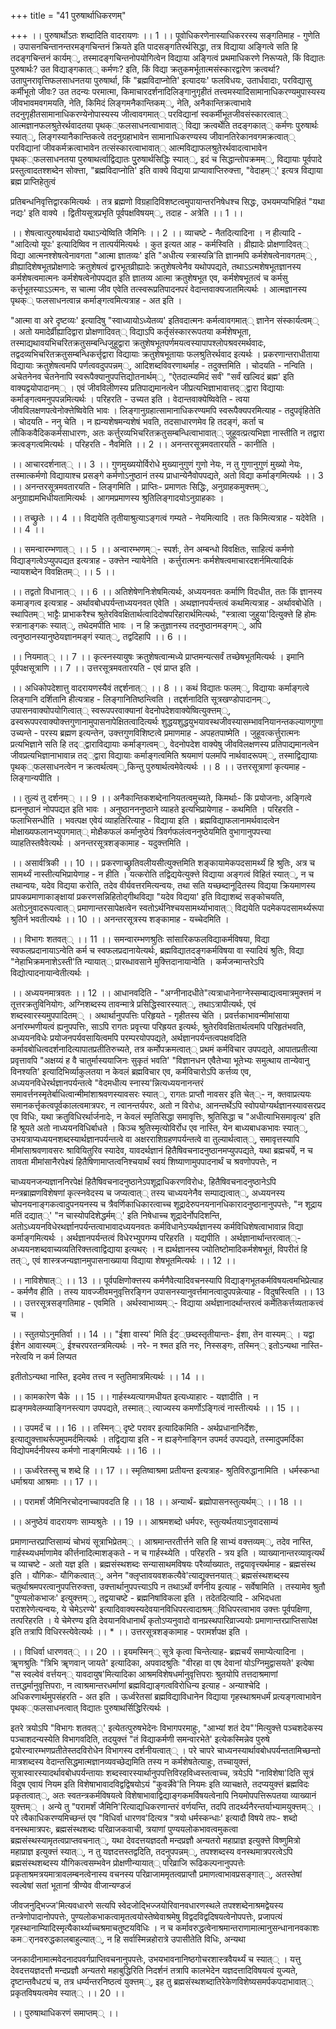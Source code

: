 +++
title = "41 पुरुषार्थाधिकरणम्"

+++
।। पुरुषार्थोऽतः शब्दादिति वादरायणः ।। 1 ।। पूवोधिकरणेनास्याधिकररस्य सङ्गतिमाह - गुणेति । उपासनचिन्तानन्तरमङ्गचिन्तनं क्रियते इति पादसङ्गतिरर्थसिद्धा, तत्र विद्याया अङ्गित्वे सति हि तदङ्गचिन्तनं कार्यम््, तस्मादङ्गचिन्तनोपयोगित्वेन विद्याया अङ्गित्वं प्रथमाधिकरणे निरूप्यते, किं विद्यातः पुरुषार्थः? उत विद्याङ्गकात्् कर्मणः? इति, किं विद्या क्रतुकमर्भूतात्मसंस्कारद्वारेण क्रत्वर्था? उतापुनरावृत्तिफलसाधनतया पुरुषार्था, किं "ब्रह्मविदाप्नोति' इत्यादयः' फलविधयः, उतार्धवादाः, परविद्यासु कर्मीभूतो जीवः? उत तदन्यः परमात्मा, किमाचारदर्शनादिलिङ्गानुगृहीतं तत्त्वमस्यादिसामानाधिकरण्यमुपास्यस्य जीवभावमवगमयति, नेति, किमिदं लिङ्गमनैकान्तिकम््, नेति, अनैकान्तिक्रत्वाभावे तदनुगृहीतसामानाधिकरण्येनोपास्यस्य जीत्वावगमात्् परविद्यानां स्वकर्मीभूतजीवसंस्कारत्वात्् आत्मज्ञानफलश्रुतेरर्थवादतया पृथक््फलसाधनत्वाभावात्् विद्या क्रत्वर्थेति तदङ्गकात्् कर्मणः पुरुषार्थः स्यात््, लिङ्गस्यानैकान्तिकत्वे तदनुग्रहाभावेन सामानाधिकरण्यस्य जीवानतिरेकानवगमक्रत्वात्् परविद्यानां जीवकर्मक्रत्वाभावेन तत्संस्कारत्वाभावात्् आत्मविद्याफलश्रुतेरर्थवादत्वाभावेन पृथक््फलसाधनतया पुरुषाथर्त्वाद्विद्यातः पुुरुषार्थसिद्धिः स्यात््, इदं च सिद्धान्तोपक्रमम््, विद्यायाः पूर्वपादे प्रस्तुत्वादतश्शब्देन सोक्त्ता, "ब्रह्मविदाप्नोति' इति वाक्ये विद्यया प्राप्यावाप्तिरुक्त्ता, "वेदाहम््' इत्यत्र विद्याया ब्रह्म प्राप्तिहेतुत्वं

प्रतिबन्धनिवृत्तिद्वारकमित्यर्थः । तत्र ब्रह्मणो विग्रहादिविशष्टत्वमुपायान्तरनिषेधश्च सिद्धः, उभयमप्यभिहितं "यथा नद्यः' इति वाक्ये । द्वितीयसूत्रप्रभृति पूर्वपक्षविषयम््, तदाह - अत्रेति ।। 1 ।।

।। शेषत्वात्पुरुषार्थवादो यथाऽन्येष्विति जैमिनिः ।। 2 ।। व्याचष्टे - नैतदित्यादिना । न हीत्यादि - "आदित्यो यूपः' इत्यादिष्विव न तात्पर्यमित्यर्थः । कुत इत्यत आह - कर्मस्विति । व्रीह्यादेः प्रोक्षणादिवत्् विद्या आत्मनश्शेषत्वेनावगता "आत्मा ज्ञातव्यः' इति "अधीत्य स्त्रास्यन्नि'ति ज्ञानमपि कर्मशेषत्वेनावगतम्् , व्रीह्यादिशेषभूतप्रोक्षणादेः क्रतुशेषत्वं द्वारभूतव्रीह्यादेः क्रतुशेषत्वेनैव यथोपपद्यते, तथाऽऽत्मशेषभूतज्ञानस्य कर्मशेषत्वमात्मनः कर्मशेषत्वेनोपपद्यत इति ज्ञातव्य आत्मा क्रतुशेषभूत एव, कर्मशेषभूतत्वं च कर्मसु कर्त्तृभूतस्याऽऽत्मनः, स चात्मा जीव एवेति तत्स्वरूप्रतिपादनपरं वेदान्तवाक्यजातमित्यर्थः । आत्मज्ञानस्य पृथक्् फलसाधनत्वान्न कर्माङ्गत्वमित्यत्राह - अत इति ।

"आत्मा वा अरे दृष्टव्यः' इत्यादिषु "स्वाध्यायोऽध्येतव्य' इतिवदात्मनः कर्मत्वावगमात्् ज्ञानेन संस्कार्यत्वम्् । अतो यमादेर्व्रीह्यादिद्वारा प्रोक्षणादिवत्् विद्याऽपि कर्तृसंस्काररूपतया कर्मशेषभूता, तस्माद्यथावयभिचरितक्रतुसम्बन्धिजुहूद्वारा क्रतुशेषभूतपर्णमयत्वस्यापापश्लोपश्रवरमर्थवादः, तद्वदव्यभिचरितक्रतुसम्बन्धिकर्त्तृद्वारा विद्यायाः क्रतुशेषभूतायाः फलश्रुतिरर्थवाद इत्यर्थः । प्रकरणान्तराधीताया विद्यायाः क्रतुशेषत्वमपि पर्णत्ववदुपपन्नम््, आदिशब्दविवरणाथर्माह - तदुक्त्तमिति । चोदयति - नन्विति । अचेतनेनव चेतनेनापि स्वरूपैक्यानुपपत्तिद्योतनार्थम््, "ऐतदात्म्यमिदं सर्वं' "सर्वं खल्विदं ब्रह्म' इति वाक्यद्वयोपादानम्् । एवं जीवविलीणस्य प्रतिपाद्यमानत्वेन जीप्रत्यभिज्ञाभावात्तद््द्वारा विद्यायाः कर्माङ्गत्वमनुपपन्नमित्यर्थः । परिहरति - उच्यत इति । वेदान्तवाक्येष्विवेति - त्वया जीवविलक्षणपत्वेनोक्त्तेष्विवेति भावः । लिङ्गानुग्रहात्सामानाधिकरण्यमपि स्वरूपैक्यपरमित्याह - तदुपवृंहितेति । चोदयति - ननु चेति । न ह्यन्यशेषमन्यशेषं भवति, तदसाधारणमेव हि तदङ्गं, कर्ता च लौकिकवैदिककर्मसाधारणः, अतः कर्त्तुरव्यभिचरितक्रतुसम्बन्धित्वाभावात्् जुहूवत्प्रत्यभिज्ञा नास्तीति न तद्वारा क्रत्वङ्गत्वमित्यर्थः । परिहरति - नैवमिति ।। 2 ।। अनन्तरसूत्रमवतारयति - कानीति ।

।। आचारदर्शनात्् ।। 3 ।। गुणमुख्ययोर्विरोधे मुख्यानुगुणं गुणो नेयः, न तु गुणानुगुणं मुख्यो नेयः, तस्मात्कर्मणो विद्यायाश्च प्रसङ्गे कर्मणोऽनुष्ठानं तस्य प्राधान्येनैवोपपद्यते, अतो विद्या कर्माङ्गमित्यर्थः ।। 3 ।। अनन्तरसूत्रमवतारयति - लिङ्गमिति । प्राप्तिः- प्रमाणतः सिद्धिः, अनुग्राहकमुक्त्तम््, अनुग्राह्यमभिधीयतामित्यर्थः । आगमप्रमाणस्य श्रुतिलिङ्गादयोऽनुग्राहकाः ।

।। तच्छ्रुतेः ।। 4 ।। विद्ययेति तृतीयाश्रुत्याऽङ्गत्वं गम्यते - नेयमित्यादि । ततः किमित्यत्राह - यदेवेति । ।। 4 ।।

।। समन्वारम्भणात्् ।। 5 ।। अन्वारम्भणम््- स्पर्शः, तेन अम्बन्धो विवक्षितः, साहित्यं कर्मणो विद्याङ्गत्वेऽप्युपपद्यत इत्यत्राह - उक्त्तेन न्यायेनेति । कर्त्तुरात्मनः कर्मशेषत्वमाचारदशर्नमित्यादिकं न्यायशब्देन विवक्षितम्् ।। 5 ।।

।। तद्वतो विधानात्् ।। 6 ।। अतिशेषेणनिःशेषमित्यर्थः, अध्ययनवतः कर्माणि विदधीत, ततः किं ज्ञानस्य कमाङ्गत्व इत्यत्राह - अर्थावबोधपर्यन्ताध्ययनवत एवेति । अथज्ञानपर्यन्तत्वं कथमित्यत्राह - अर्थावबोधेति । स्थापितम्् भाट्टैः प्राभाकरैश्च श्रुतेरविवक्षितार्थत्वादिदोषपरिहारार्थमित्यर्थः, "स्त्रात्वा जुहुया'दित्युक्त्ते हि होमः स्त्रानाङ्गकः स्यात््, तथेदमपीति भावः । न हि क्रतुज्ञानस्य तदनुष्ठानमङ्गम््, अपि त्वनुष्ठानस्यानुष्ठेयज्ञानमङ्गं स्यात््, तद्वदिहापि ।। 6 ।।

।। नियमात्् ।। 7 ।। कृत्स्नस्यायुषः क्रतुशेषत्वान्मध्ये प्राप्तमन्यत्सर्वं तच्छेषभूतमित्यर्थः । इमानि पूर्वपक्षसूत्राणि ।। 7 ।। उत्तरसूत्रमवतारयति - एवं प्राप्त इति ।

।। अधिकोपदेशात्तु वादरायणस्यैवं तद्दर्शनात्् ।। 8 ।। कथं विद्यातः फलम््, विद्यायाः कर्माङ्गत्वे लिङ्गानि दर्शितानि हीत्यत्राह - लिङ्गानितिष्ठन्त्विति । तद्दर्शनादिति सूत्रखण्डोपादानम््, उपासनवाक्योपयोगित्वात्् स्वरूपपरवाक्यानां वेदनोपदेशवाक्येष्वित्युक्त्तम््, ढस्वरूपपरवाक्योक्त्तगुणानामुपासनापेक्षितत्वादित्यर्थः शुद्धयशुद्धयुभयावस्थजीवस्यासम्भावनियानन्तकल्याणगुणा उच्यन्ते - परस्य ब्रह्मण इत्यन्तेन, उक्त्तगुणविशिष्टत्वे प्रमाणमाह - अपहतपाष्मेति । जुहूवत्कर्त्तुरात्मनः प्रत्यभिज्ञाने सति हि तद््द्वाराविद्यायाः कर्माङ्गत्वम््, वेदनोपदेश वाक्येषु जीवविलक्षणस्य प्रतिपाद्यमानत्वेन जीवप्रत्यभिज्ञानाभावान्न तद््द्वारा विद्यायाः कर्माङ्गत्वमिति श्रयमाणं पलमपि नार्थवादरूपम््, तस्माद्विद्यायाः पृथक््फलसाधनत्वेन न क्रत्वर्थत्वम््,किन्तु पुरुषार्थत्वमेवेत्यर्थः ।। 8 ।। उत्तरसूत्राणां कृत्यमाह - लिङ्गान्यपीति ।

।। तुल्यं तु दर्शनम्् ।। 9 ।। अनैकान्तिकशब्देनानियतत्वमुच्यते, किमर्थाः- किं प्रयोजनाः, अङ्गित्वे ह्यननुष्ठानं नोपपद्यत इति भावः । अनुष्ठानननुष्ठाने व्याहते इत्यभिप्रायेणाह - कथमिति । परिहरति - फलाभिसन्धीति । भवत्पक्ष एवेयं व्याहतिरित्याह - विद्याया इति । ब्रह्मविद्याफलानामर्थवादत्वेन मोक्षाख्यफलानभ्युपगमात्् मोक्षैकफलं कर्मानुष्ठेयं त्रिवर्गफलंत्वननुष्ठेयमिति वुभागानुपपत्त्या व्याहतिस्तवैवेत्यर्थः । अनन्तरसूत्रशङ्कामाह - यदुक्त्तमिति ।

।। असार्वत्रिकी ।। 10 ।। प्रकरणाच्छ्रुतिवलीयसीत्युक्त्तमिति शङ्कायामेकपदसामर्थ्यं हि श्रुतिः, अत्र च सामर्थ्यं नास्तीत्यभिप्रायेणाह - न हीति । यत्करोति तद्विद्ययेत्युक्त्ते विद्याया अङ्गत्वं विहितं स्यात््, न च तथान्वयः, यदेव विद्यया करोति, तदेव वीर्यवत्तरमित्यन्वयः, तथा सति यच्छब्दानूदितस्य विद्यया क्रियमाणस्य प्रापकप्रमाणाकाङ्क्षायां प्रकरणसन्निहितोद्गीथविद्या "यदेव विद्यया' इति विद्याशब्दं सङ्कोचयति, अतोऽनुवादरूपत्वात्् प्रमाणान्तरसापेक्षत्वेन स्वतोऽर्थनिश्चयसामर्थ्याभावात्् विद्ययेति पदमेकपदसामर्थ्यरूपा श्रुतिर्न भवतीत्यर्थः ।। 10 ।। अनन्तरसूत्रस्य शङ्कामाह - यच्चेदमिति ।

।। विभागः शतवत्् ।। 11 ।। समन्वारम्भणश्रुतिः सांसारिकफलविद्याकर्मविषया, विद्या स्वफलप्रदानायाऽन्वेति कर्म च स्वफलप्रदानायेत्यर्थः, ब्रह्मविद्यातदङ्गकर्मविषया वा स्यादियं श्रुतिः, विद्या "नेहाभिक्रमनाशेऽस्ती'ति न्यायात्् प्रारब्धावसाने मुक्त्तिदानायान्वेति । कर्मजन्मान्तरेऽपि विद्योत्पादनायान्वेतीत्यर्थः ।

।। अध्ययनमात्रवतः ।। 12 ।। आधानवदिति - "अग्नीनादधीते"त्यत्राधानेनाग्नेस्सम्बाद्यत्वमात्रमुक्त्तमं न तूत्तरक्रतुविनियोगः, अग्निशब्दस्य तावन्मात्रे प्रसिद्धिस्वारस्यात््, तथाऽत्रापीत्यर्थः, एवं शब्दस्वारस्यमुपपादितम्् । अथार्थानुपपत्तिः परिहृयते - गृहीतस्य चेति । प्रवर्त्तकाभावन्मीमांसाया अनांरम्भणीयत्वं ह्यनुपपत्तिः, साऽपि रागतः प्रवृत्त्या परिह्रयत इत्यर्थः, श्रुतेरविवक्षितार्थत्वमपि परिहृतंभवति, अध्ययनविधेः प्रयोजनपर्यवसायित्वमपि परम्परयोपपद्यते, अर्थज्ञानपर्यन्तत्वपक्षवदिति कर्मावबोधित्वदर्शनादित्यापातप्रतीतिरुच्यते, तत्र कर्मोपक्रमत्वात्् प्रथमं कर्मविचार उपपद्यते, आपातप्रतीत्या प्रवृत्तावपि "अक्षय्यं ह वै चातुर्मास्ययाजिनः सुकृतं भवति' "विज्ञानधन एवैतेभ्या भूतेभ्यः समुत्थाय तान्येवानु विनश्यति' इत्यादिभिर्व्याकुलतया न केवलं ब्रह्मविचार एव, कर्मविचारोऽपि कर्त्तव्य एव, अध्ययनविधेरर्थज्ञानपर्यन्तत्वे "वेदमधीत्य स्नास्य'न्नित्यध्ययनानन्तरं समावर्त्तनस्मृतेर्बाधित्वान्मीमांशाश्रवणस्यावसरः स्यात््, रागतः प्राप्तौ नावसर इति चेत््- न, क्तवाप्रत्ययः समानकर्त्तृकत्वपूर्वकालत्वमात्रपरः, न त्वानन्तर्यपरः, अतो न विरोधः, आनन्तर्थेऽपि स्वोपयोग्यर्थज्ञानस्यावसरप्रद एव विधिः, यथा क्रतुविधिरर्थार्जनादेः, न केवलं स्मृतिसिद्धा समावृत्तिः, श्रुतिसिद्धा च "अधीत्याभिसमावृत्य' इति हि श्रूयते अतो नाध्ययनविधिर्बाधते । किञ्च श्रुतिस्मृत्योविर्रोध एव नास्ति, येन बाध्यबाधकभावः स्यात््, उभयत्राप्यध्ययनशब्दस्यार्थज्ञानपर्यन्तत्वे वा अक्षरराशिग्रहणपर्यन्तत्वे वा तुल्यार्थत्वात््, समावृत्तस्यापि मीमांसाश्रवणावसरः श्रावियितुरिव स्यादेव, यावदर्थज्ञानं हितैषिवचनादनुष्ठानमप्युपपद्यते, यथा ब्रह्मचर्ये, न च तावता मीमांसानैरपेक्ष्यं हितैषिणामाप्तत्वनिश्चयार्थं स्वयं शिष्याणामुपपादनार्थं च श्रवणोपपत्तेः, न

चाध्ययनजन्यज्ञाननिरपेक्षं हितैषिवचनादनुष्ठानेऽपशूद्राधिकरणविरोधः, हितैषिवचनादनुष्ठानेऽपि मन्त्रब्राह्मणविशेषणां कृत्स्नवेदस्य च जप्यत्वात्् तस्य चाध्ययनेनैव सम्पाद्यत्वात््, अध्ययनस्य चोपनयनाङ्गकत्वादुपनयनस्य च त्रैवर्णिकाधिकारत्वाच्च शूद्रादेरुपनयनानधिकारादनुष्ठानानुपपत्तेः, "न शूद्राय मतिं दद्यात््' "न चास्योपदिशेद्धर्मम््' इति निषेधाच्च शूद्रादेर्नोपदिशन्ति, अतोऽध्ययनविधेरथर्ज्ञानपर्यन्तत्वाभावादध्ययनवतः कर्मविधानेऽप्यर्थज्ञानस्य कर्मविधिशेषत्वाभावान्न विद्या कर्माङ्गमित्यर्थः । अर्थज्ञानपर्यन्तत्वं विधेरभ्युपगम्य परिहरति । यद्यपीति । अर्थज्ञानार्थान्तरत्वात््- अध्ययनशब्दवाच्यव्यतिरिक्त्तत्वाद्विद्याया इत्यथर्ः । न ह्यर्थज्ञानस्य ज्योतिष्टोमादिकर्मशेषभूतं, विपरीतं हि तत््, एवं शास्त्रजन्यज्ञानमुपासनाख्याया विद्याया शेषभूतमित्यर्थः ।। 12 ।।

।। नाविशेषात्् ।। 13 ।। पूर्वपक्षिणोक्त्तस्य कर्मणैवेत्यादिवचनस्यापि विद्याङ्गभूतकर्मविषयत्वमभिप्रेत्याह - कर्मणैव हीति । तस्य यावज्जीवमनुवृत्तिरङ्गिन उपासनस्यानुवर्त्तमानत्वादुपपन्नेत्याह - विदुषस्त्विति ।। 13 ।। उत्तरसूत्रसङ्गतिमाह - एवमिति । अर्थस्वाभाव्यम््- विद्याया अर्थज्ञानादर्थान्तरत्वं कर्मेतिकर्त्तव्यताकत्त्वं च ।

।। स्तुतयोऽनुमतिर्वा ।। 14 ।। "ईशा वास्य' मिति ईट््छब्दस्तृतीयान्तः- ईशा, तेन वास्यम्् । यद्वा ईशेन आवास्यम््, ईश्चरपरतन्त्रमित्यर्थः । नरे- न श्मत इति नरः, निस्सङ्गः, तस्मिन्् इतोऽन्यथा नास्ति- नरेत्वयि न कर्म लिप्यत

इतीतोऽन्यथा नास्ति, इदमेव तत्त्व न स्तुतिमात्रमित्यर्थः ।। 14 ।।

।। कामकारेण चैके ।। 15 ।। गार्हस्थ्यत्यागमधीयत इत्यध्याहारः - यज्ञादीति । न ह्यङ्गमवेलम्व्याङ्गिनस्त्याग उपपद्यते, तस्मात्् त्याज्यस्य कमर्णोऽङ्गित्वं नास्तीत्यर्थः ।। 15 ।।

।। उपमर्दं च ।। 16 ।। तस्मिन्् दृष्टे परावर इत्यादिकमिति - अर्थप्रधानानिर्देशः, इत्याद्युक्त्ताथर्रूपमुपमर्दमित्यर्थः । तद्विद्याया इति - न ह्यङ्गेनाङ्गिन उपमर्द उपपद्यते, तस्मादुपमर्दिका विद्योपमर्दनीयस्य कर्मणो नाङ्गमित्यर्थः ।। 16 ।।

।। ऊर्ध्वरेतस्सु च शब्दे हि ।। 17 ।। स्मृतिष्वाश्रमा प्रतीयन्त इत्यत्राह- श्रुतिविरुद्धानामिति । धर्मस्कन्धा धर्माश्रया आश्रमाः ।। 17 ।।

।। परामर्शं जैमिनिरचोदनाच्चापवदति हि ।। 18 ।। अन्यार्थं- ब्रह्मोपासनस्तुत्यर्थम्् ।। 18 ।।

।। अनुष्ठेयं वादरायणः साम्यश्रुतेः ।। 19 ।। आश्रमशब्दो धर्मपरः, स्तुत्यर्थतयाऽनुवादसाम्यं

प्रमाणान्तरप्राप्तिसाम्यं चोभयं सूत्राभिप्रेतम्् । आश्रमान्तरतीर्त्तने सति हि साभ्यं वक्त्तव्यम््, तदेव नास्ति, गार्हस्थ्यधर्माणामेव कीर्त्तनादित्माशङ्कते - न च गार्हस्थ्येति । परिहरति - त्रय इति । व्याख्यानान्तरव्यावृत्यर्थं च व्याचष्टे - अतो यज्ञ इति । ब्रह्मसंस्थशब्दः सन्यासाथमविषयः परैर्व्याख्यातः, तद्वयावृत्त्यर्थमाह - ब्रह्मसंस्थ इति । यौगिकः- यौगिकत्वात््, अनेन "क्लृप्तावयवशकत्यैवे'त्याद्युक्त्तनयात्् ब्रह्मसंस्थशब्दस्य चतुर्थाश्रमपरत्वानुपपत्तिरुक्त्ता, उक्त्तार्थानुपपत्त्याऽपि न तथाऽर्थो वर्णनीय इत्याह - सर्वेषामिति । तस्यामेव श्रुतौ "पुण्यलोकभाजः' इत्युक्त्तम््, तद्वयाचष्टे - ब्रह्मनिषांविकला इति । तदेतदित्यादि - अभिदधता पराशरेणेत्यन्वयः, ये चेमेऽरण्ये' इत्यादिवाक्यस्यदेवयानविधिपरत्वादाश्रम््विधिपरत्वाभाव उक्त्तः पूर्वपक्षिणा, तत्परिहरति । ये चेमेरण्य इति देवयानविधानार्थं कृतोऽप्यनुवादो वानप्रस्थपारिव्राज्ययोः प्रमाणान्तरप्राप्तिसापेक्ष इति तत्रापि विधिरस्त्येवेत्यर्थः ।। * ।। उत्तरसूत्रशङ्कामाह - परामर्शपक्ष इति ।

।। विधिर्वा धारणवत्् ।। 20 ।। इयमस्मिन्् सूत्रे कृत्वा चिन्तेत्याह- ब्रह्मचर्यं समाप्येत्यादिना । ॠणश्रुतिः "त्रिभि ॠणवान् जायते' इत्यादिका, अपवादश्रुतिः "वीरहा वा एष देवानां योऽग्निमुद्वासयते' इत्येषा "स स्वल्वेवं वर्त्तयन्् यावदायुष'मित्यादिका आश्रमविशेषधर्मानुवृत्तिपराः श्रुतयोपि तत्तदाश्रमाणां तत्तद्धर्मानुवृत्तिपराः, न त्वाश्रमान्तरधर्माणां ब्रह्मविद्याङ्गत्वविरोधिन्य इत्याह - अन्याश्चेदि । अधिकरणार्थमुपसंहरति - अत इति । ऊर्ध्वरेतसां ब्रह्मविद्याविधानेन विद्याया गृहस्थाश्रमधर्मं प्रत्यङ्गत्वाभावेन पृथक््फलसाधनत्वात् विद्यातः पुरुषाथर्सिद्धिरित्यर्थः ।

इतरे त्रयोऽपि "विभागः शतवत््' इत्येतत्पुरुषभेदेनः विभागपरमाहुः, "आभ्यां शतं देय"'मित्युक्त्ते पञ्चशदेकस्य पञ्चाशदन्यस्येति विभागवदिति, तदयुक्त्तं "तं विद्याकर्मणी समन्वारभेते' इत्येकस्मिन्नेव पुरुषे द्वयोरन्वारम्भणप्रतीतेस्तदविरोधेन विभागस्य दर्शनीयत्वात्् । परे चापरे चाध्यनस्यार्थावबोधपर्यन्ततामिच्छन्तो मात्रशब्दस्य वेदान्तसिद्धमात्मज्ञानव्यवच्छेद्यमिति तस्य न कर्मशेषतेत्याहुः, तच्चायुक्त्तं, सूत्रास्वारस्यादर्थावबोधपर्यन्तायाः शब्दस्वारस्यार्थानुपपत्तिविरहविध्वस्तत्वाच्च, त्रयेऽपि "नाविशेषा'दिति सूत्रं विदुष एवायं नियम इति विशेषाभावादविद्वद्विषयोऽयं "कुवर्न्नेवे'ति नियमः इति व्याचक्षते, तदप्ययुक्त्तं ब्रह्मविदः प्रकृतत्वात््, अतः स्वतन्त्रकर्मविषयत्वे विशेषाभावाद्विद्याङ्गकमर्विषयत्वेनापि नियमोपपत्तिरूपतया व्याख्यानं युक्त्तम्् । अन्ये तु "परामर्शं जैमिनि'रित्याद्यधिकरणान्तरं वर्णयन्ति, तदपि तादर्थ्यनैरन्तर्याभ्यामयुक्त्तम्् । परे त्वैकाधिकरण्यमिच्छन्तं एव "विधिर्वा धारणव'दित्यत्र "त्रयो धर्मस्कन्धाः' इत्यादौ विषये तपः- शब्दो वनस्थमात्रपरः, ब्रह्मसंस्थशब्दः परिव्राजकवाची, त्रयाणां पुण्ययलोकभावत्वमुकत्वा ब्रह्मसंस्थस्यामृतत्वप्राप्तवचनात््, यथा देवदत्तयज्ञदतौ मन्दप्रज्ञौ अन्यतरो महाप्राज्ञ इत्युक्त्ते विष्णुमित्रो महाप्राज्ञ इत्युक्त्तं स्यात््, न तु यज्ञदत्तस्तद्वदिति, तदनुपपन्नम््, तपश्शब्दस्य वनस्थमात्रपरत्वेऽपि ब्रह्मसंस्थशब्दस्य यौगिकत्वसम्भवेन प्रोक्षणीन्यायात्् परिव्राजि रूढिकल्पनानुपपत्तेः प्रकृताश्रमत्रयमात्रावलम्बनत्वेनास्य वचनस्य परिव्राजाममृतत्वप्राप्तौ प्रमाणत्वाभावप्रसङ्गात््, अतस्तेषां स्वल्वेषां सतां भूतानां त्रीण्येव वीजान्यण्डजं

जीवजनुद्भिज्ज'मित्यवधारणे सत्यपि स्वेदजोद्भिज्जयोरिवानवधारणस्थले तपश्शब्देनाश्रमद्वेयस्य तन्त्रेणोपादानोपपत्तेः, पुण्यलोकभाकत्वामृतत्वयोस्तेष्वेवाश्रमेषु विद्वदविद्वदिषयत्वेनोपपत्तेः, प्रजापत्यं गृहस्थानाम्यिादिस्मृत्यैकार्थ्याच्चश्रमाचतुष्टयविधिः । न च कर्मावरुद्धत्वेनाश्रमान्तराणामात्मानुसन्धानानवकाशः कमर्ानवरुद्धकालबाहुल्यात््, न हि सर्वास्मिन्नहोरात्रे उपासीतेति विधिः, अन्यथा

जनकादीनामात्मवेदनादपवर्गप्राप्तिवचनानुपपत्तेः, उभयभावनानिष्ठगोचरशास्त्रवैयर्थ्यं च स्यात्् । यत्तु देवदत्तयज्ञदत्तौ मन्दप्रज्ञौ अन्यतरो महाबुद्धिरिति निदर्शनं तत्रापि कालभेदेन यज्ञदत्तादिविषयत्वं युज्यते, दृष्टान्तवैधट्यं च, तत्र धर्म्यन्तरनिष्ठत्वं युक्त्तम््, इह तु ब्रह्मसंस्थशब्दातिरेकेणविशेष्यसमर्पकपदाभावात्् प्रकृतविषयत्वमेव स्यात्् ।। 20 ।।

।। पुरुषाथाधिकरणं समाप्तम्् ।।

